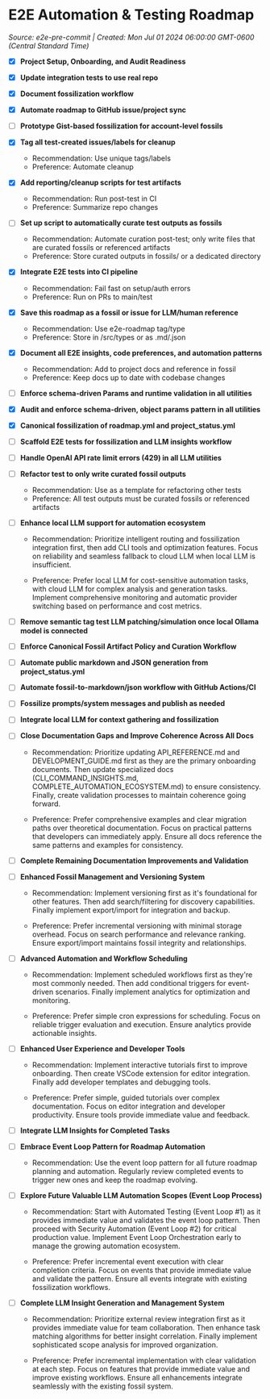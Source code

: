 # E2E Automation & Testing Roadmap
_Source: e2e-pre-commit | Created: Mon Jul 01 2024 06:00:00 GMT-0600 (Central Standard Time)_

- [x] **Project Setup, Onboarding, and Audit Readiness**

- [x] **Update integration tests to use real repo**

- [x] **Document fossilization workflow**

- [x] **Automate roadmap to GitHub issue/project sync**

- [ ] **Prototype Gist-based fossilization for account-level fossils**

- [x] **Tag all test-created issues/labels for cleanup**
  - Recommendation: Use unique tags/labels
  - Preference: Automate cleanup

- [x] **Add reporting/cleanup scripts for test artifacts**
  - Recommendation: Run post-test in CI
  - Preference: Summarize repo changes

- [ ] **Set up script to automatically curate test outputs as fossils**
  - Recommendation: Automate curation post-test; only write files that are curated fossils or referenced artifacts
  - Preference: Store curated outputs in fossils/ or a dedicated directory

- [x] **Integrate E2E tests into CI pipeline**
  - Recommendation: Fail fast on setup/auth errors
  - Preference: Run on PRs to main/test

- [x] **Save this roadmap as a fossil or issue for LLM/human reference**
  - Recommendation: Use e2e-roadmap tag/type
  - Preference: Store in /src/types or as .md/.json

- [x] **Document all E2E insights, code preferences, and automation patterns**
  - Recommendation: Add to project docs and reference in fossil
  - Preference: Keep docs up to date with codebase changes

- [ ] **Enforce schema-driven Params and runtime validation in all utilities**

- [x] **Audit and enforce schema-driven, object params pattern in all utilities**

- [x] **Canonical fossilization of roadmap.yml and project_status.yml**

- [ ] **Scaffold E2E tests for fossilization and LLM insights workflow**

- [ ] **Handle OpenAI API rate limit errors (429) in all LLM utilities**

- [ ] **Refactor test to only write curated fossil outputs**
  - Recommendation: Use as a template for refactoring other tests
  - Preference: All test outputs must be curated fossils or referenced artifacts

- [ ] **Enhance local LLM support for automation ecosystem**
  - Recommendation: Prioritize intelligent routing and fossilization integration first, then add CLI tools and optimization features. Focus on reliability and seamless fallback to cloud LLM when local LLM is insufficient.

  - Preference: Prefer local LLM for cost-sensitive automation tasks, with cloud LLM for complex analysis and generation tasks. Implement comprehensive monitoring and automatic provider switching based on performance and cost metrics.


- [ ] **Remove semantic tag test LLM patching/simulation once local Ollama model is connected**

- [ ] **Enforce Canonical Fossil Artifact Policy and Curation Workflow**

- [ ] **Automate public markdown and JSON generation from project_status.yml**

- [ ] **Automate fossil-to-markdown/json workflow with GitHub Actions/CI**

- [ ] **Fossilize prompts/system messages and publish as needed**

- [ ] **Integrate local LLM for context gathering and fossilization**

- [ ] **Close Documentation Gaps and Improve Coherence Across All Docs**
  - Recommendation: Prioritize updating API_REFERENCE.md and DEVELOPMENT_GUIDE.md first as they are the primary onboarding documents.
Then update specialized docs (CLI_COMMAND_INSIGHTS.md, COMPLETE_AUTOMATION_ECOSYSTEM.md) to ensure consistency.
Finally, create validation processes to maintain coherence going forward.

  - Preference: Prefer comprehensive examples and clear migration paths over theoretical documentation.
Focus on practical patterns that developers can immediately apply.
Ensure all docs reference the same patterns and examples for consistency.


- [ ] **Complete Remaining Documentation Improvements and Validation**

- [ ] **Enhanced Fossil Management and Versioning System**
  - Recommendation: Implement versioning first as it's foundational for other features.
Then add search/filtering for discovery capabilities.
Finally implement export/import for integration and backup.

  - Preference: Prefer incremental versioning with minimal storage overhead.
Focus on search performance and relevance ranking.
Ensure export/import maintains fossil integrity and relationships.


- [ ] **Advanced Automation and Workflow Scheduling**
  - Recommendation: Implement scheduled workflows first as they're most commonly needed.
Then add conditional triggers for event-driven scenarios.
Finally implement analytics for optimization and monitoring.

  - Preference: Prefer simple cron expressions for scheduling.
Focus on reliable trigger evaluation and execution.
Ensure analytics provide actionable insights.


- [ ] **Enhanced User Experience and Developer Tools**
  - Recommendation: Implement interactive tutorials first to improve onboarding.
Then create VSCode extension for editor integration.
Finally add developer templates and debugging tools.

  - Preference: Prefer simple, guided tutorials over complex documentation.
Focus on editor integration and developer productivity.
Ensure tools provide immediate value and feedback.


- [ ] **Integrate LLM Insights for Completed Tasks**

- [ ] **Embrace Event Loop Pattern for Roadmap Automation**
  - Recommendation: Use the event loop pattern for all future roadmap planning and automation. Regularly review completed events to trigger new ones and keep the roadmap evolving.


- [ ] **Explore Future Valuable LLM Automation Scopes (Event Loop Process)**
  - Recommendation: Start with Automated Testing (Event Loop #1) as it provides immediate value and validates the event loop pattern.
Then proceed with Security Automation (Event Loop #2) for critical production value.
Implement Event Loop Orchestration early to manage the growing automation ecosystem.

  - Preference: Prefer incremental event execution with clear completion criteria.
Focus on events that provide immediate value and validate the pattern.
Ensure all events integrate with existing fossilization workflows.


- [ ] **Complete LLM Insight Generation and Management System**
  - Recommendation: Prioritize external review integration first as it provides immediate value for team collaboration. Then enhance task matching algorithms for better insight correlation. Finally implement sophisticated scope analysis for improved organization.

  - Preference: Prefer incremental implementation with clear validation at each step. Focus on features that provide immediate value and improve existing workflows. Ensure all enhancements integrate seamlessly with the existing fossil system.
